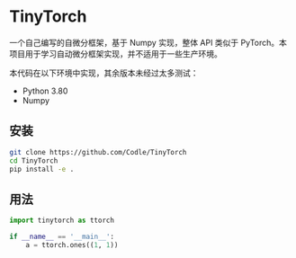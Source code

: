 # TinyTorch

一个自己编写的自微分框架，基于 Numpy 实现，整体 API 类似于 PyTorch。本项目用于学习自动微分框架实现，并不适用于一些生产环境。

本代码在以下环境中实现，其余版本未经过太多测试：

+ Python 3.80
+ Numpy

## 安装

```bash
git clone https://github.com/Codle/TinyTorch
cd TinyTorch
pip install -e .
```

## 用法

```python
import tinytorch as ttorch

if __name__ == '__main__':
    a = ttorch.ones((1, 1))
```
